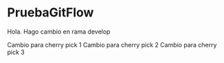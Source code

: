# PruebaGitFlow


Hola. Hago cambio en rama develop

Cambio para cherry pick 1
Cambio para cherry pick 2
Cambio para cherry pick 3

